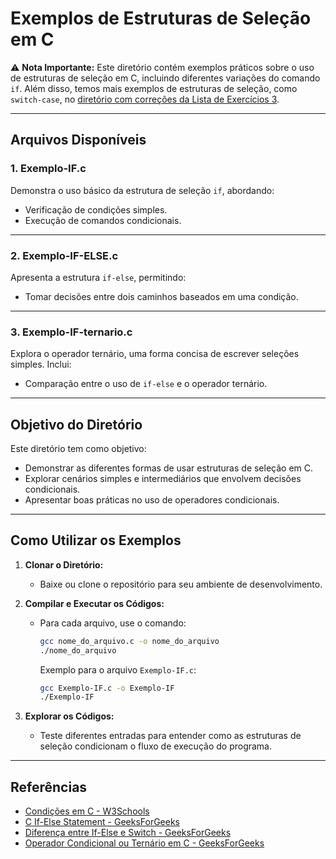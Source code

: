 # Exemplos de Estruturas de Seleção em C

⚠️ **Nota Importante:** Este diretório contém exemplos práticos sobre o uso de estruturas de seleção em C, incluindo diferentes variações do comando `if`. Além disso, temos mais exemplos de estruturas de seleção, como `switch-case`, no [diretório com correções da Lista de Exercícios 3](https://github.com/fellowsheep/FPROG2024-2/tree/main/Lista3). 

---

## Arquivos Disponíveis

### 1. **Exemplo-IF.c**
Demonstra o uso básico da estrutura de seleção `if`, abordando:

- Verificação de condições simples.
- Execução de comandos condicionais.

---

### 2. **Exemplo-IF-ELSE.c**
Apresenta a estrutura `if-else`, permitindo:

- Tomar decisões entre dois caminhos baseados em uma condição.

---

### 3. **Exemplo-IF-ternario.c**
Explora o operador ternário, uma forma concisa de escrever seleções simples. Inclui:

- Comparação entre o uso de `if-else` e o operador ternário.

---

## Objetivo do Diretório

Este diretório tem como objetivo:

- Demonstrar as diferentes formas de usar estruturas de seleção em C.
- Explorar cenários simples e intermediários que envolvem decisões condicionais.
- Apresentar boas práticas no uso de operadores condicionais.

---

## Como Utilizar os Exemplos

1. **Clonar o Diretório:**
   - Baixe ou clone o repositório para seu ambiente de desenvolvimento.

2. **Compilar e Executar os Códigos:**
   - Para cada arquivo, use o comando:
     ```bash
     gcc nome_do_arquivo.c -o nome_do_arquivo
     ./nome_do_arquivo
     ```

     Exemplo para o arquivo `Exemplo-IF.c`:
     ```bash
     gcc Exemplo-IF.c -o Exemplo-IF
     ./Exemplo-IF
     ```

3. **Explorar os Códigos:**
   - Teste diferentes entradas para entender como as estruturas de seleção condicionam o fluxo de execução do programa.

---

## Referências

- [Condições em C - W3Schools](https://www.w3schools.com/c/c_conditions.php)
- [C If-Else Statement - GeeksForGeeks](https://www.geeksforgeeks.org/c-if-else-statement/)
- [Diferença entre If-Else e Switch - GeeksForGeeks](https://www.geeksforgeeks.org/difference-between-if-else-and-switch-in-c/)
- [Operador Condicional ou Ternário em C - GeeksForGeeks](https://www.geeksforgeeks.org/conditional-or-ternary-operator-in-c/)
